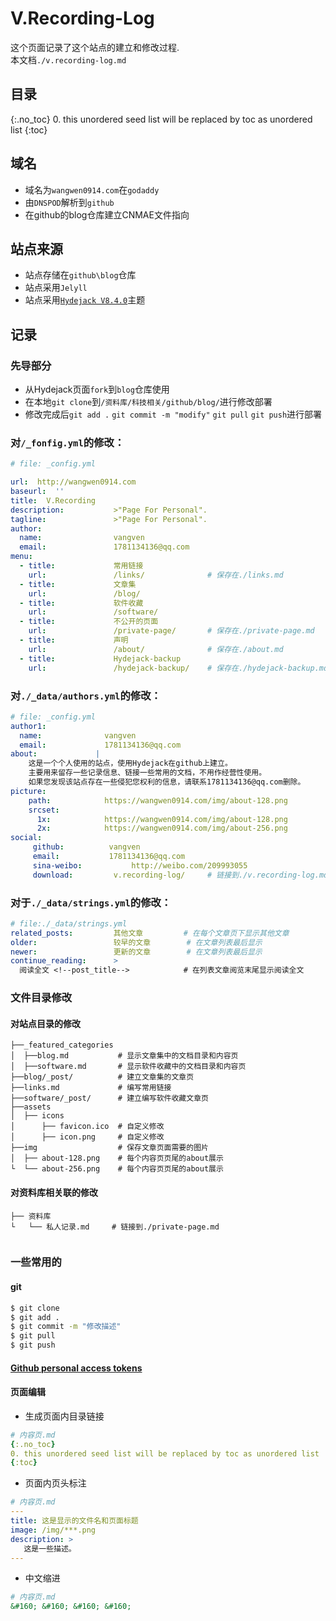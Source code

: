 
# V.Recording-Log

这个页面记录了这个站点的建立和修改过程.  
本文档`./v.recording-log.md`
  
  
## 目录
{:.no_toc}
0. this unordered seed list will be replaced by toc as unordered list
{:toc}


## 域名
* 域名为`wangwen0914.com`在`godaddy`
* 由`DNSPOD`解析到`github`
* 在github的blog仓库建立CNMAE文件指向  

## 站点来源
* 站点存储在`github\blog`仓库
* 站点采用`Jelyll`
* 站点采用[`Hydejack V8.4.0`](http://jekyllthemes.org/themes/hydejack/)主题

## 记录
### 先导部分
* 从Hydejack页面`fork`到`blog`仓库使用
* 在本地`git clone`到`/资料库/科技相关/github/blog/`进行修改部署
* 修改完成后`git add .` `git commit -m "modify"` `git pull` `git push`进行部署

### 对`/_fonfig.yml`的修改： 
~~~yml
# file: _config.yml

url:  http://wangwen0914.com
baseurl:  ''
title:  V.Recording
description:           >"Page For Personal".
tagline:               >"Page For Personal".
author:
  name:                vangven
  email:               1781134136@qq.com
menu:
  - title:             常用链接
    url:               /links/				# 保存在./links.md
  - title:             文章集
    url:               /blog/
  - title:             软件收藏
    url:               /software/
  - title:             不公开的页面
    url:               /private-page/		# 保存在./private-page.md
  - title:             声明
    url:               /about/				# 保存在./about.md
  - title:             Hydejack-backup
    url:               /hydejack-backup/	# 保存在./hydejack-backup.md
~~~


### 对`./_data/authors.yml`的修改： 
~~~yml
# file: _config.yml
author1:
  name:              vangven
  email:             1781134136@qq.com
about:             |
    这是一个个人使用的站点，使用Hydejack在github上建立。
    主要用来留存一些记录信息、链接一些常用的文档，不用作经营性使用。
    如果您发现该站点存在一些侵犯您权利的信息，请联系1781134136@qq.com删除。
picture:
    path:            https://wangwen0914.com/img/about-128.png
    srcset:
      1x:            https://wangwen0914.com/img/about-128.png
      2x:            https://wangwen0914.com/img/about-256.png
social:
     github:          vangven
     email:           1781134136@qq.com
     sina-weibo:           http://weibo.com/209993055
	 download:         v.recording-log/		# 链接到./v.recording-log.md
~~~

### 对于`./_data/strings.yml`的修改：  
~~~yml
# file:./_data/strings.yml
related_posts:         其他文章			# 在每个文章页下显示其他文章
older:                 较早的文章		# 在文章列表最后显示
newer:                 更新的文章		# 在文章列表最后显示
continue_reading:      >
  阅读全文 <!--post_title-->			# 在列表文章阅览末尾显示阅读全文

~~~

### 文件目录修改

#### 对站点目录的修改
~~~
├──_featured_categories
│  ├──blog.md			# 显示文章集中的文档目录和内容页
│  ├──software.md		# 显示软件收藏中的文档目录和内容页
├──blog/_post/			# 建立文章集的文章页
├──links.md				# 编写常用链接
├──software/_post/		# 建立编写软件收藏文章页
├──assets
│  ├── icons
│      ├── favicon.ico	# 自定义修改
│      ├── icon.png		# 自定义修改
├──img					# 保存文章页面需要的图片
│  ├── about-128.png	# 每个内容页页尾的about展示
└  └── about-256.png	# 每个内容页页尾的about展示

~~~


#### 对资料库相关联的修改
~~~
├── 资料库
└	└── 私人记录.md		# 链接到./private-page.md


~~~
  
  
### 一些常用的
#### git
~~~bash
$ git clone
$ git add .
$ git commit -m "修改描述"
$ git pull
$ git push
~~~
#### [Github personal access tokens](https://github.com/settings/tokens)

#### 页面编辑
* 生成页面内目录链接

~~~yml
# 内容页.md
{:.no_toc}
0. this unordered seed list will be replaced by toc as unordered list
{:toc}
~~~


* 页面内页头标注

~~~yml
# 内容页.md
---
title: 这是显示的文件名和页面标题
image: /img/***.png
description: >
   这是一些描述。
---
~~~

* 中文缩进  

~~~yml
# 内容页.md
&#160; &#160; &#160; &#160;
~~~
